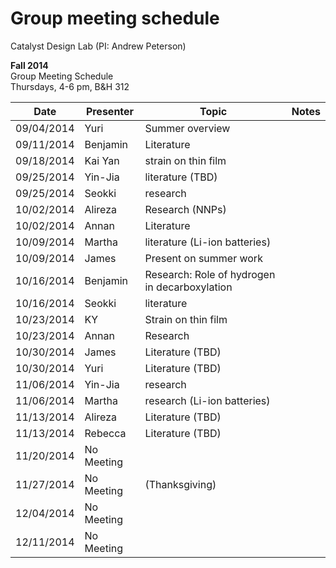 # Group meeting schedule #
Catalyst Design Lab (PI: Andrew Peterson)

**Fall 2014**  
Group Meeting Schedule  
Thursdays, 4-6 pm, B&H 312  

|   Date     |   Presenter   |   Topic                                                   |   Notes   |
| ---------- | ------------- | --------------------------------------------------------- | --------- |
| 09/04/2014 | Yuri          | Summer overview                                           |           |
| 09/11/2014 | Benjamin      | Literature                                                |           |
| 09/18/2014 | Kai Yan       | strain on thin film                                       |           |
| 09/25/2014 | Yin-Jia       | literature (TBD)                                          |           |
| 09/25/2014 | Seokki        | research                                                  |           |
| 10/02/2014 | Alireza       | Research (NNPs)                                           |           |
| 10/02/2014 | Annan         | Literature                                                |           |
| 10/09/2014 | Martha        | literature (Li-ion batteries)                             |           |
| 10/09/2014 | James         | Present on summer work                                    |           |
| 10/16/2014 | Benjamin      | Research: Role of hydrogen in decarboxylation             |           |
| 10/16/2014 | Seokki        | literature                                                |           |
| 10/23/2014 | KY            | Strain on thin film                                       |           |
| 10/23/2014 | Annan         | Research                                                  |           |
| 10/30/2014 | James         | Literature (TBD)                                          |           |
| 10/30/2014 | Yuri          | Literature (TBD)                                          |           |
| 11/06/2014 | Yin-Jia       | research                                                  |           |
| 11/06/2014 | Martha        | research (Li-ion batteries)                               |           |
| 11/13/2014 | Alireza       | Literature (TBD)                                          |           |
| 11/13/2014 | Rebecca       | Literature (TBD)                                          |           |
| 11/20/2014 | No Meeting    |                                                           |           |
| 11/27/2014 | No Meeting    |   (Thanksgiving)                                          |           |
| 12/04/2014 | No Meeting    |                                                           |           |
| 12/11/2014 | No Meeting    ||   || (Finals) ||   ||   ||